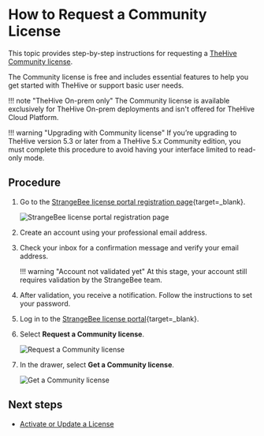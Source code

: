 # How to Request a Community License

This topic provides step-by-step instructions for requesting a [TheHive Community license](about-licenses.md).

The Community license is free and includes essential features to help you get started with TheHive or support basic user needs.

!!! note "TheHive On-prem only"
    The Community license is available exclusively for TheHive On-prem deployments and isn't offered for TheHive Cloud Platform.

!!! warning "Upgrading with Community license"
    If you’re upgrading to TheHive version 5.3 or later from a TheHive 5.x Community edition, you must complete this procedure to avoid having your interface limited to read-only mode.

<h2>Procedure</h2>

1. Go to the [StrangeBee license portal registration page](https://portal.apps.strangebee.com/account/register){target=_blank}.

    ![StrangeBee license portal registration page](../images/installation/strangebee-license-portal.png)

2. Create an account using your professional email address.

3. Check your inbox for a confirmation message and verify your email address.

    !!! warning "Account not validated yet"
        At this stage, your account still requires validation by the StrangeBee team.

4. After validation, you receive a notification. Follow the instructions to set your password.

5. Log in to the [StrangeBee license portal](https://portal.apps.strangebee.com/login){target=_blank}.

6. Select **Request a Community license**.

    ![Request a Community license](../images/installation/request-a-community-license.png)

7. In the drawer, select **Get a Community license**.

    ![Get a Community license](../images/installation/get-a-community-license.png)

<h2>Next steps</h2>

* [Activate or Update a License](license.md)